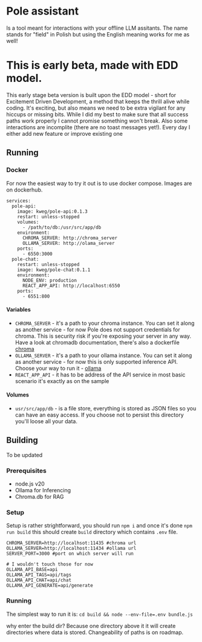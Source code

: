 # Pole assistant

Is a tool meant for interactions with your offline LLM assitants.
The name stands for "field" in Polish but using the English meaning works for me as well!

# This is early beta, made with EDD model.

This early stage beta version is built upon the EDD model - short for Excitement Driven Development, a method that keeps the thrill alive while coding. It's exciting, but also means we need to be extra vigilant for any hiccups or missing bits.
While I did my best to make sure that all success paths work properly I cannot promise something won't break. Also some interactions are incomplite (there are no toast messages yet!). Every day I either add new feature or improve existing one

## Running 

### Docker

For now the easiest way to try it out is to use docker compose. Images are on dockerhub.

```
services:
  pole-api:
    image: kweg/pole-api:0.1.3
    restart: unless-stopped
    volumes:
      - /path/to/db:/usr/src/app/db
    environment:
      CHROMA_SERVER: http://chroma_server
      OLLAMA_SERVER: http://olama_server
    ports:
      - 6550:3000
  pole-chat:
    restart: unless-stopped
    image: kweg/pole-chat:0.1.1
    environment:
      NODE_ENV: production
      REACT_APP_API: http://localhost:6550
    ports:
      - 6551:800
```

#### Variables

- `CHROMA_SERVER` - it's a path to your chroma instance. You can set it along as another service - for now Pole does not support credentials for chroma. This is security risk if you're exposing your server in any way. Have a look at chromadb documentation, there's also a dockerfile [chroma](https://github.com/chroma-core/chroma/tree/main)
- `OLLAMA_SERVER` - it's a path to your ollama instance. You can set it along as another service - for now this is only supported inference API. Choose your way to run it - [ollama](https://github.com/ollama/ollama)
- `REACT_APP_API` - it has to be address of the API service in most basic scenario it's exactly as on the sample

#### Volumes

- `usr/src/app/db` - is a file store, everything is stored as JSON files so you can have an easy access. If you choose not to persist this directory you'll loose all your data.

## Building

To be updated

### Prerequisites

- node.js v20
- Ollama for Inferencing
- Chroma.db for RAG

### Setup

Setup is rather strightforward, you should run `npm i` and once it's done `npm run build` this should create `build` directory which contains `.env` file.

```
CHROMA_SERVER=http://localhsot:11435 #chroma url
OLLAMA_SERVER=http://localhost:11434 #ollama url
SERVER_PORT=3000 #port on which server will run

# I wouldn't touch those for now 
OLLAMA_API_BASE=api
OLLAMA_API_TAGS=api/tags
OLLAMA_API_CHAT=api/chat
OLLAMA_API_GENERATE=api/generate
```

### Running

The simplest way to run it is:
`cd build && node --env-file=.env bundle.js`

why enter the build dir? Because one directory above it it will create directories where data is stored. Changeability of paths is on roadmap.
